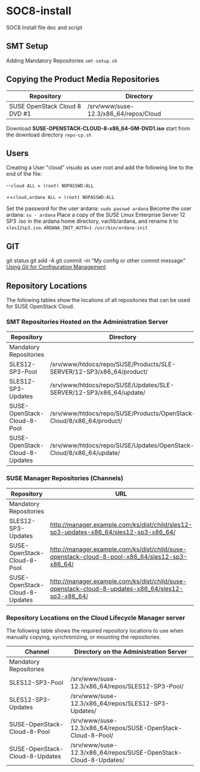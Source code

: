 # SOC8-install
SOC8 Install file doc and script
## SMT Setup
Adding Mandatory Repositories
`smt-setup.sh`
## Copying the Product Media Repositories
|Repository|Directory|
|----------|---------|
|SUSE OpenStack Cloud 8 DVD #1|/srv/www/suse-12.3/x86_64/repos/Cloud|

Download **SUSE-OPENSTACK-CLOUD-8-x86_64-GM-DVD1.iso**
start from the download directory `repo-cp.sh`

## Users
Creating a User "cloud"
visudo as user root and add the following line to the end of the file:

--`cloud ALL = (root) NOPASSWD:ALL`

++`cloud,ardana ALL = (root) NOPASSWD:ALL`

Set the password for the user ardana:
`sudo passwd ardana`
Become the user ardana:
`su - ardana`
Place a copy of the SUSE Linux Enterprise Server 12 SP3 .iso in the ardana home directory, var/lib/ardana, and rename it to `sles12sp3.iso`.
`ARDANA_INIT_AUTO=1 /usr/bin/ardana-init`

## GIT
git status
git add -A
git commit -m "My config or other commit message"
[Using Git for Configuration Management](https://www.suse.com/documentation/suse-openstack-cloud-8/book_install/data/updating-configuration-including-default-config.html)

## Repository Locations
The following tables show the locations of all repositories that can be used for SUSE OpenStack Cloud.

### SMT Repositories Hosted on the Administration Server

|Repository|Directory|
|----------|---------|
|Mandatory Repositories||
|SLES12-SP3-Pool|/srv/www/htdocs/repo/SUSE/Products/SLE-SERVER/12-SP3/x86_64/product/|
|SLES12-SP3-Updates|/srv/www/htdocs/repo/SUSE/Updates/SLE-SERVER/12-SP3/x86_64/update/|
|SUSE-OpenStack-Cloud-8-Pool|/srv/www/htdocs/repo/SUSE/Products/OpenStack-Cloud/8/x86_64/product/|
|SUSE-OpenStack-Cloud-8-Updates|/srv/www/htdocs/repo/SUSE/Updates/OpenStack-Cloud/8/x86_64/update/|

### SUSE Manager Repositories (Channels)

|Repository|URL|
|----------|---|
|Mandatory Repositories||
|SLES12-SP3-Updates|http://manager.example.com/ks/dist/child/sles12-sp3-updates-x86_64/sles12-sp3-x86_64/|
|SUSE-OpenStack-Cloud-8-Pool|http://manager.example.com/ks/dist/child/suse-openstack-cloud-8-pool-x86_64/sles12-sp3-x86_64/|
|SUSE-OpenStack-Cloud-8-Updates|http://manager.example.com/ks/dist/child/suse-openstack-cloud-8-updates-x86_64/sles12-sp3-x86_64/|

### Repository Locations on the Cloud Lifecycle Manager server
The following table shows the required repository locations to use when manually copying, synchronizing, or mounting the repositories.

|Channel|Directory on the Administration Server|
|-------|--------------------------------------|
|Mandatory Repositories||
|SLES12-SP3-Pool|/srv/www/suse-12.3/x86_64/repos/SLES12-SP3-Pool/|
|SLES12-SP3-Updates|/srv/www/suse-12.3/x86_64/repos/SLES12-SP3-Updates/|
|SUSE-OpenStack-Cloud-8-Pool|/srv/www/suse-12.3/x86_64/repos/SUSE-OpenStack-Cloud-8-Pool/|
|SUSE-OpenStack-Cloud-8-Updates|/srv/www/suse-12.3/x86_64/repos/SUSE-OpenStack-Cloud-8-Updates/|
